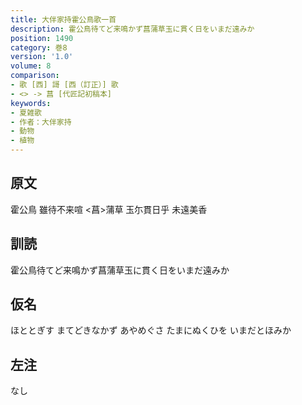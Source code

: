 ```yaml
---
title: 大伴家持霍公鳥歌一首
description: 霍公鳥待てど来鳴かず菖蒲草玉に貫く日をいまだ遠みか
position: 1490
category: 巻8
version: '1.0'
volume: 8
comparison:
- 歌 [西] 謌 [西（訂正）] 歌
- <> -> 菖 [代匠記初稿本]
keywords:
- 夏雑歌
- 作者：大伴家持
- 動物
- 植物
---
```


## 原文

霍公鳥 雖待不来喧 <菖>蒲草 玉尓貫日乎 未遠美香

## 訓読

霍公鳥待てど来鳴かず菖蒲草玉に貫く日をいまだ遠みか

## 仮名

ほととぎす まてどきなかず あやめぐさ たまにぬくひを いまだとほみか

## 左注

なし
